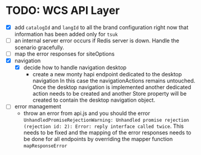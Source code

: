# TODO: WCS API Layer


- [x] add `catalogId` and `langId` to all the brand configuration
  right now that information has been added only for `tsuk`
- [ ] an internal server error occurs if Redis server is down. Handle the scenario gracefully.
- [ ] map the error responses for siteOptions
- [x] navigation
  - [x] decide how to handle navigation desktop
    - create a new monty hapi endpoint dedicated to the desktop navigation
        In this case the navigationActions remains untouched.
        Once the desktop navigation is implemented another dedicated action needs
        to be created and another Store property will be created to contain the desktop navigation object.
- [ ] error management
    - throw an error from api.js and you should the error `UnhandledPromiseRejectionWarning: Unhandled promise rejection (rejection id: 2): Error: reply interface called twice`.
    This needs to be fixed and the mapping of the error responses needs to be done for all endpoints by overriding the mapper function `mapResponseError`

